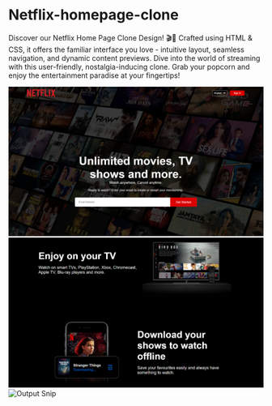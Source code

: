# Netflix-homepage-clone
Discover our Netflix Home Page Clone Design! 🎬🍿 Crafted using HTML &amp; CSS, it offers the familiar interface you love - intuitive layout, seamless navigation, and dynamic content previews. Dive into the world of streaming with this user-friendly, nostalgia-inducing clone. Grab your popcorn and enjoy the entertainment paradise at your fingertips! 
 
 ![Output Snip](./Images/output1.png "This will be the final output")
 ![Output Snip](./Images/output2.png "This will be the final output")
 ![Output Snip](./Images/output3.png "This will be the final output")
 
